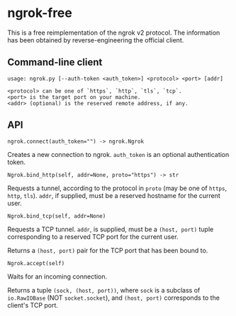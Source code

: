 # ngrok-free

This is a free reimplementation of the ngrok v2 protocol. The information has been obtained by reverse-engineering the official client.

## Command-line client

```
usage: ngrok.py [--auth-token <auth_token>] <protocol> <port> [addr]

<protocol> can be one of `https`, `http`, `tls`, `tcp`.
<port> is the target port on your machine.
<addr> (optional) is the reserved remote address, if any.
```

## API

`ngrok.connect(auth_token="") -> ngrok.Ngrok`

Creates a new connection to ngrok. `auth_token` is an optional authentication token.

`Ngrok.bind_http(self, addr=None, proto="https") -> str`

Requests a tunnel, according to the protocol in `proto` (may be one of `https`, `http`, `tls`). `addr`, if supplied, must be a reserved hostname for the current user.

`Ngrok.bind_tcp(self, addr=None)`

Requests a TCP tunnel. `addr`, is supplied, must be a `(host, port)` tuple corresponding to a reserved TCP port for the current user.

Returns a `(host, port)` pair for the TCP port that has been bound to.

`Ngrok.accept(self)`

Waits for an incoming connection.

Returns a tuple `(sock, (host, port))`, where `sock` is a subclass of `io.RawIOBase` (NOT `socket.socket`), and `(host, port)` corresponds to the client's TCP port.
